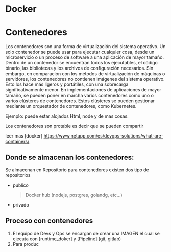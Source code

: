 # Docker


# Contenedores
Los contenedores son una forma de virtualización del sistema operativo. Un solo contenedor se puede usar para ejecutar cualquier cosa, desde un microservicio o un proceso de software a una aplicación de mayor tamaño. Dentro de un contenedor se encuentran todos los ejecutables, el código binario, las bibliotecas y los archivos de configuración necesarios. Sin embargo, en comparación con los métodos de virtualización de máquinas o servidores, los contenedores no contienen imágenes del sistema operativo. Esto los hace más ligeros y portátiles, con una sobrecarga significativamente menor. En implementaciones de aplicaciones de mayor tamaño, se pueden poner en marcha varios contenedores como uno o varios clústeres de contenedores. Estos clústeres se pueden gestionar mediante un orquestador de contenedores, como Kubernetes.

Ejemplo: puede estar alojados Html, node y de mas cosas.

Los contenedores son protable es decir que se pueden compartir

leer mas [docker] https://www.netapp.com/es/devops-solutions/what-are-containers/

## Donde se almacenan los contenedores: 
Se almacenan en Repositorio para contenedores
existen dos tipo de repositorios
- publico
   > Docker hub (nodejs, postgres, golandg, etc...)
- privado

## Proceso con contenedores
1. El equipo de Devs y Ops se encargan de crear una IMAGEN el cual se ejecuta con [runtime_doker] y [Pipeline] (git, gitlab)
2. Para produc